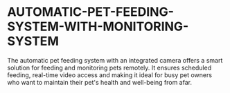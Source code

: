 # AUTOMATIC-PET-FEEDING-SYSTEM-WITH-MONITORING-SYSTEM
The automatic pet feeding system with an integrated camera offers a smart solution for feeding and monitoring pets remotely. It ensures scheduled feeding, real-time video access and making it ideal for busy pet owners who want to maintain their pet's health and well-being from afar.
